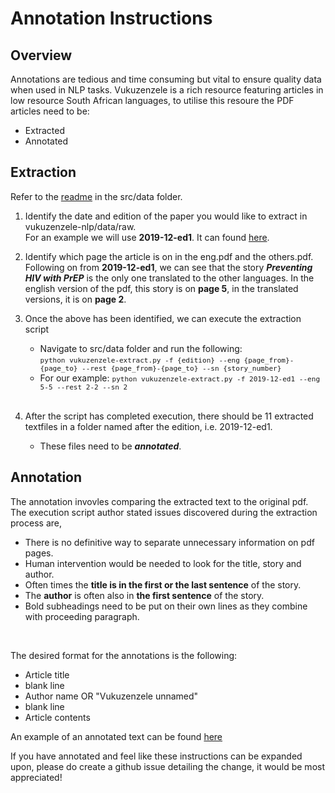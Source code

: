 # Annotation Instructions

## Overview

Annotations are tedious and time consuming but vital to ensure quality data when used in NLP tasks.
Vukuzenzele is a rich resource featuring articles in low resource South African languages, to utilise this resoure the PDF articles need to be:
- Extracted
- Annotated

## Extraction

Refer to the [readme](../src/data/ReadME.md) in the src/data folder.

1. Identify the date and edition of the paper you would like to extract in vukuzenzele-nlp/data/raw.  
For an example we will use **2019-12-ed1**. It can found [here](../data/raw/2019-12-ed1/).

2. Identify which page the article is on in the eng.pdf and the others.pdf.  
Following on from **2019-12-ed1**, we can see that the story ***Preventing HIV with PrEP*** is the only one translated to the other languages. In the english version of the pdf, this story is on **page 5**, in the translated versions, it is on **page 2**.

3. Once the above has been identified, we can execute the extraction script 
    - Navigate to src/data folder and run the following:  
    <font size=2>`python vukuzenzele-extract.py -f {edition} --eng {page_from}-{page_to} --rest {page_from}-{page_to} --sn {story_number}` </font>
    - For our example: 
    <font size=2>`python vukuzenzele-extract.py -f 2019-12-ed1 --eng 5-5 --rest 2-2 --sn 2` </font>  
    </br>
4. After the script has completed execution, there should be 11 extracted textfiles in a folder named after the edition, i.e. 2019-12-ed1. 
    - These files need to be ***annotated***.

## Annotation

The annotation invovles comparing the extracted text to the original pdf.   
The execution script author stated issues discovered during the extraction process are, 
- There is no definitive way to separate unnecessary information on pdf pages.
- Human intervention would be needed to look for the title, story and author.
- Often times the **title is in the first or the last sentence** of the story.
- The **author** is often also in **the first sentence** of the story.
- Bold subheadings need to be put on their own lines as they combine with proceeding paragraph.

</br>

The desired format for the annotations is the following:
- Article title
- blank line
- Author name OR "Vukuzenzele unnamed" 
- blank line
- Article contents 

An example of an annotated text can be found [here](../data/processed/2020-01-ed1/2020-01-ed1-vukuzenzele-eng-01.txt)

If you have annotated and feel like these instructions can be expanded upon, please do create a github issue detailing the change, it would be most appreciated!

